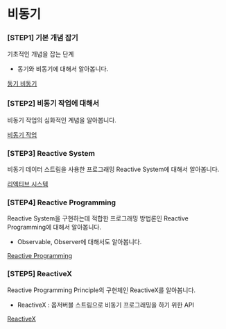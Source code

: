 # 비동기

### [STEP1] 기본 개념 잡기

기초적인 개념을 잡는 단계

- 동기와 비동기에 대해서 알아봅니다.

[동기 비동기](https://github.com/limsaehyun/Rx-and-Reactive-Programming/tree/main/SynchronousAndAsynchronous)


### [STEP2] 비동기 작업에 대해서

비동기 작업의 심화적인 계념을 알아봅니다.

[비동기 작업](https://github.com/limsaehyun/Rx-and-Reactive-Programming/blob/main/AsynchronizedWork/README.md)

### [STEP3] Reactive System

비동기 데이터 스트림을 사용한 프로그래밍 Reactive System에 대해서 알아봅니다.

[리엑티브 시스템](https://github.com/limsaehyun/Rx-ReactiveProgramming/blob/main/ReactiveSystem/README.md)

### [STEP4] Reactive Programming

Reactive System을 구현하는데 적합한 프로그래밍 방법론인 Reactive Programming에 대해서 알아봅니다.

- Observable, Observer에 대해서도 알아봅니다.

[Reactive Programming](https://github.com/limsaehyun/Rx-ReactiveProgramming/tree/main/ReactiveProgramming)

### [STEP5] ReactiveX

Reactive Programming Principle의 구현체인 ReactiveX를 알아봅니다.

- ReactiveX : 옵저버블 스트림으로 비동기 프로그래밍을 하기 위한 API

[ReactiveX](https://www.notion.so/ReactiveX-30d7a44ce79843f68a2af44ae18a093e)
